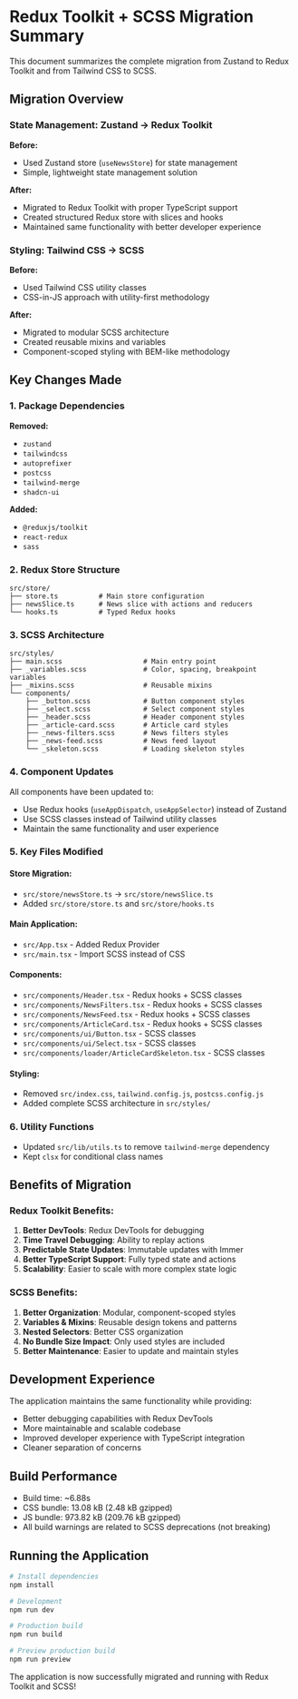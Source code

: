 # Redux Toolkit + SCSS Migration Summary

This document summarizes the complete migration from Zustand to Redux Toolkit and from Tailwind CSS to SCSS.

## Migration Overview

### State Management: Zustand → Redux Toolkit

**Before:**

- Used Zustand store (`useNewsStore`) for state management
- Simple, lightweight state management solution

**After:**

- Migrated to Redux Toolkit with proper TypeScript support
- Created structured Redux store with slices and hooks
- Maintained same functionality with better developer experience

### Styling: Tailwind CSS → SCSS

**Before:**

- Used Tailwind CSS utility classes
- CSS-in-JS approach with utility-first methodology

**After:**

- Migrated to modular SCSS architecture
- Created reusable mixins and variables
- Component-scoped styling with BEM-like methodology

## Key Changes Made

### 1. Package Dependencies

**Removed:**

- `zustand`
- `tailwindcss`
- `autoprefixer`
- `postcss`
- `tailwind-merge`
- `shadcn-ui`

**Added:**

- `@reduxjs/toolkit`
- `react-redux`
- `sass`

### 2. Redux Store Structure

```
src/store/
├── store.ts          # Main store configuration
├── newsSlice.ts      # News slice with actions and reducers
└── hooks.ts          # Typed Redux hooks
```

### 3. SCSS Architecture

```
src/styles/
├── main.scss                    # Main entry point
├── _variables.scss              # Color, spacing, breakpoint variables
├── _mixins.scss                 # Reusable mixins
└── components/
    ├── _button.scss             # Button component styles
    ├── _select.scss             # Select component styles
    ├── _header.scss             # Header component styles
    ├── _article-card.scss       # Article card styles
    ├── _news-filters.scss       # News filters styles
    ├── _news-feed.scss          # News feed layout
    └── _skeleton.scss           # Loading skeleton styles
```

### 4. Component Updates

All components have been updated to:

- Use Redux hooks (`useAppDispatch`, `useAppSelector`) instead of Zustand
- Use SCSS classes instead of Tailwind utility classes
- Maintain the same functionality and user experience

### 5. Key Files Modified

#### Store Migration:

- `src/store/newsStore.ts` → `src/store/newsSlice.ts`
- Added `src/store/store.ts` and `src/store/hooks.ts`

#### Main Application:

- `src/App.tsx` - Added Redux Provider
- `src/main.tsx` - Import SCSS instead of CSS

#### Components:

- `src/components/Header.tsx` - Redux hooks + SCSS classes
- `src/components/NewsFilters.tsx` - Redux hooks + SCSS classes
- `src/components/NewsFeed.tsx` - Redux hooks + SCSS classes
- `src/components/ArticleCard.tsx` - Redux hooks + SCSS classes
- `src/components/ui/Button.tsx` - SCSS classes
- `src/components/ui/Select.tsx` - SCSS classes
- `src/components/loader/ArticleCardSkeleton.tsx` - SCSS classes

#### Styling:

- Removed `src/index.css`, `tailwind.config.js`, `postcss.config.js`
- Added complete SCSS architecture in `src/styles/`

### 6. Utility Functions

- Updated `src/lib/utils.ts` to remove `tailwind-merge` dependency
- Kept `clsx` for conditional class names

## Benefits of Migration

### Redux Toolkit Benefits:

1. **Better DevTools**: Redux DevTools for debugging
2. **Time Travel Debugging**: Ability to replay actions
3. **Predictable State Updates**: Immutable updates with Immer
4. **Better TypeScript Support**: Fully typed state and actions
5. **Scalability**: Easier to scale with more complex state logic

### SCSS Benefits:

1. **Better Organization**: Modular, component-scoped styles
2. **Variables & Mixins**: Reusable design tokens and patterns
3. **Nested Selectors**: Better CSS organization
4. **No Bundle Size Impact**: Only used styles are included
5. **Better Maintenance**: Easier to update and maintain styles

## Development Experience

The application maintains the same functionality while providing:

- Better debugging capabilities with Redux DevTools
- More maintainable and scalable codebase
- Improved developer experience with TypeScript integration
- Cleaner separation of concerns

## Build Performance

- Build time: ~6.88s
- CSS bundle: 13.08 kB (2.48 kB gzipped)
- JS bundle: 973.82 kB (209.76 kB gzipped)
- All build warnings are related to SCSS deprecations (not breaking)

## Running the Application

```bash
# Install dependencies
npm install

# Development
npm run dev

# Production build
npm run build

# Preview production build
npm run preview
```

The application is now successfully migrated and running with Redux Toolkit and SCSS!
